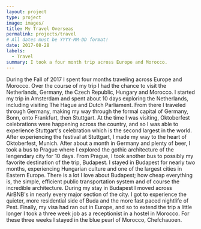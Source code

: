 ```yaml
---
layout: project
type: project
image: images/
title: My Travel Overseas
permalink: projects/travel
# All dates must be YYYY-MM-DD format!
date: 2017-08-28
labels:
  - Travel
summary: I took a four month trip across Europe and Morocco.
---
```

During the Fall of 2017 I spent four months traveling across Europe and Morocco. Over the course of my trip I had the chance to visit the Netherlands, Germany, the Czech Republic, Hungary and Morocco. I started my trip in Amsterdam and spent about 10 days exploring the Netherlands, including visiting The Hague and Dutch Parliament. From there I traveled through Germany, making my way through the formal capital of Germany, Bonn, onto Frankfurt, then Stuttgart. At the time I was visiting, Oktoberfest celebrations were happening across the country, and so I was able to experience Stuttgart's celebration which is the second largest in the world. After experiencing the festival at Stuttgart, I made my way to the heart of Oktoberfest, Munich. After about a month in Germany and plenty of beer, I took a bus to Prague where I explored the gothic architecture of the lengendary city for 10 days. From Prague, I took another bus to possibly my favorite destination of the trip, Budapest. I stayed in Budapest for nearly two months, experiencing Hungarian culture and one of the largest cities in Eastern Europe. There is a lot I love about Budapest; how cheap everything is, the simple, efficient public transportation system and of course the incredible architecture. During my stay in Budapest I moved across AirBNB's in nearly every major section of the city. I got to experience the quieter, more residential side of Buda and the more fast paced nightlife of Pest. Finally, my visa had ran out in Europe, and so to extend the trip a little longer I took a three week job as a receptionist in a hostel in Morocco. For these three weeks I stayed in the blue pearl of Morocco, Chefchauoen. 